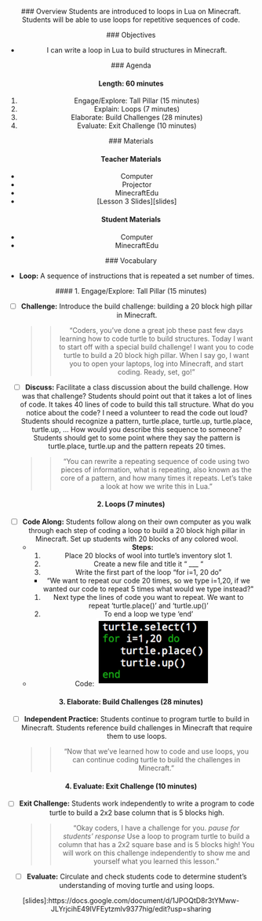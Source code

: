 <header title='Loops' subtitle='Flower Garden: Lesson 3'/>

<notable>

<iconp src='/icons/activity.png'>### Overview</iconp>
Students are introduced to loops in Lua on Minecraft. Students will be able to use loops for repetitive sequences of code.


<iconp src='/icons/objectives.png'>### Objectives</iconp>
- I can write a loop in Lua to build structures in Minecraft.

<iconp src='/icons/agenda.png'>### Agenda</iconp>

#### Length: 60 minutes

1. Engage/Explore: Tall Pillar (15 minutes)
1. Explain: Loops (7 minutes)
1. Elaborate: Build Challenges (28 minutes)
1. Evaluate: Exit Challenge (10 minutes)

<note>

<iconp src='/icons/materials.png'>### Materials</iconp>

#### Teacher Materials
- Computer
- Projector
- MinecraftEdu
- [Lesson 3 Slides][slides]


#### Student Materials
- Computer
- MinecraftEdu


<iconp src='/icons/vocab.png'>### Vocabulary</iconp>
- **Loop:** A sequence of instructions that is repeated a set number of times.

</note>
<pagebreak/>
#### 1. Engage/Explore: Tall Pillar (15 minutes)

- [ ] **Challenge:** Introduce the build challenge: building a 20 block high pillar in Minecraft.
  >>“Coders, you’ve done a great job these past few days learning how to code turtle to build structures. Today I want to start off with a special build challenge! I want you to code turtle to build a 20 block high pillar. When I say go, I want you to open your laptops, log into Minecraft, and start coding. Ready, set, go!”

- [ ] **Discuss:** Facilitate a class discussion about the build challenge.
  <iconp type='question'>How was that challenge? </iconp>
  <iconp type='answer'>Students should point out that it takes a lot of lines of code. It takes 40 lines of code to build this tall structure. </iconp>
  <iconp type='question'>What do you notice about the code? I need a volunteer to read the code out loud?</iconp>
  <iconp type='answer'>Students should recognize a pattern, turtle.place, turtle.up, turtle.place, turtle.up, ...</iconp>
  <iconp type='question'>How would you describe this sequence to someone?</iconp>
  <iconp type='answer'>Students should get to some point where they say the pattern is turtle.place, turtle.up and the pattern repeats 20 times.</iconp>

  >>“You can rewrite a repeating sequence of code using two pieces of information, what is repeating, also known as the core of a pattern, and how many times it repeats. Let’s take a look at how we write this in Lua.”

#### 2. Loops (7 minutes)

- [ ] **Code Along:** Students follow along on their own computer as you walk through each step of coding a loop to build a 20 block high pillar in Minecraft. Set up students with 20 blocks of any colored wool.
  - **Steps:**
    1. Place 20 blocks of wool into turtle’s inventory slot 1.
    1. Create a new file and title it “ ___ “
    1. Write the first part of the loop “for i=1, 20 do”
      - “We want to repeat our code 20 times, so we type i=1,20, if we wanted our code to repeat 5 times what would we type instead?"
    1. Next type the lines of code you want to repeat. We want to repeat ‘turtle.place()’ and ‘turtle.up()’
    1. To end a loop we type ‘end’
  - Code:
    ![forloop](./images/forloop.png)


#### 3. Elaborate: Build Challenges (28 minutes)

- [ ] **Independent Practice:** Students continue to program turtle to build in Minecraft. Students reference build challenges in Minecraft that require them to use loops.
  >>“Now that we’ve learned how to code and use loops, you can continue coding turtle to build the challenges in Minecraft.”

#### 4. Evaluate: Exit Challenge (10 minutes)
- [ ] **Exit Challenge:** Students work independently to write a program to code turtle to build a 2x2 base column that is 5 blocks high.
  >>“Okay coders, I have a challenge for you. *pause for students’ response*   Use a loop to program turtle to build a column that has a 2x2 square base and is 5 blocks high! You will work on this challenge independently to show me and yourself what you learned this lesson.”


- [ ] **Evaluate:** Circulate and check students code to determine student’s understanding of moving turtle and using loops.







</notable>
[slides]:https://docs.google.com/document/d/1JPOQtD8r3tYMww-JLYrjcihE49IVFEytzmlv9377hig/edit?usp=sharing
